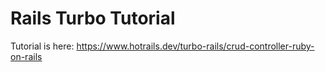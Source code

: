 # Rails Turbo Tutorial

Tutorial is here:
https://www.hotrails.dev/turbo-rails/crud-controller-ruby-on-rails
